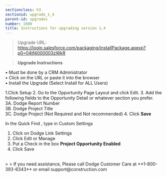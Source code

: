 ```yaml
---
sectionclass: h3
sectionid: upgrade_1_4
parent-id: upgrades
number: 1600
title: Instructions for upgrading version 1.4 
---
```


> Upgrade URL:   https://login.salesforce.com/packaging/installPackage.apexp?p0=04tf4000003zWkR

> **Upgrade Instructions**

•	Must be done by a CRM Administrator <br>
•	Click on the URL or paste it into the browser <br>
•	Install the Upgrade (Select Install for ALL Users) <br>

>
1.Click Setup
2.	Go to the Opportunity Page Layout and click Edit.
3.	Add the following fields to the Opportunity Detail or whatever section you prefer.
<br>3A.	Dodge Report Number
<br>3B. Dodge Project Title
<br>3C. Dodge Project (Not Required and Not recommended)
4.	Click **Save**<br>
>

In the Quick Find , type in Custom Settings
1.  Click on Dodge Link Settings
2.  Click Edit or Manage
3.  Put a Check in the box **Project Opportunity Enabled**
4.  Click Save

<br>
>
> If you need assistance, Please call Dodge Customer Care at **1-800-393-6343** or email support@construction.com
